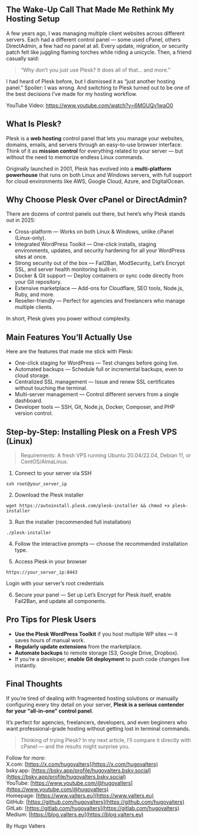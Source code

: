 ## The Wake-Up Call That Made Me Rethink My Hosting Setup
A few years ago, I was managing multiple client websites across different servers. Each had a different control panel — some used cPanel, others DirectAdmin, a few had no panel at all. Every update, migration, or security patch felt like juggling flaming torches while riding a unicycle.
Then, a friend casually said:

> “Why don’t you just use Plesk? It does all of that… and more.”

I had heard of Plesk before, but I dismissed it as “just another hosting panel.”
Spoiler: I was wrong. And switching to Plesk turned out to be one of the best decisions I’ve made for my hosting workflow.

YouTube Video: https://www.youtube.com/watch?v=6MGUQv1waO0

## What Is Plesk?
Plesk is a **web hosting** control panel that lets you manage your websites, domains, emails, and servers through an easy-to-use browser interface.
Think of it as **mission control** for everything related to your server — but without the need to memorize endless Linux commands.

Originally launched in 2001, Plesk has evolved into a **multi-platform powerhouse** that runs on both Linux and Windows servers, with full support for cloud environments like AWS, Google Cloud, Azure, and DigitalOcean.

## Why Choose Plesk Over cPanel or DirectAdmin?
There are dozens of control panels out there, but here’s why Plesk stands out in 2025:
* Cross-platform — Works on both Linux & Windows, unlike cPanel (Linux-only).
* Integrated WordPress Toolkit — One-click installs, staging environments, updates, and security hardening for all your WordPress sites at once.
* Strong security out of the box — Fail2Ban, ModSecurity, Let’s Encrypt SSL, and server health monitoring built-in.
* Docker & Git support — Deploy containers or sync code directly from your Git repository.
* Extensive marketplace — Add-ons for Cloudflare, SEO tools, Node.js, Ruby, and more.
* Reseller-friendly — Perfect for agencies and freelancers who manage multiple clients.

In short, Plesk gives you power without complexity.

## Main Features You’ll Actually Use
Here are the features that made me stick with Plesk:
* One-click staging for WordPress — Test changes before going live.
* Automated backups — Schedule full or incremental backups, even to cloud storage.
* Centralized SSL management — Issue and renew SSL certificates without touching the terminal.
* Multi-server management — Control different servers from a single dashboard.
* Developer tools — SSH, Git, Node.js, Docker, Composer, and PHP version control.

## Step-by-Step: Installing Plesk on a Fresh VPS (Linux)

> Requirements: A fresh VPS running Ubuntu 20.04/22.04, Debian 11, or CentOS/AlmaLinux.

1. Connect to your server via SSH
```
ssh root@your_server_ip
```

2. Download the Plesk installer
```
wget https://autoinstall.plesk.com/plesk-installer && chmod +x plesk-installer
```

3. Run the installer (recommended full installation)
```
./plesk-installer
```

4. Follow the interactive prompts — choose the recommended installation type.

5. Access Plesk in your browser
```
https://your_server_ip:8443
```

Login with your server’s root credentials

6. Secure your panel — Set up Let’s Encrypt for Plesk itself, enable Fail2Ban, and update all components.

## Pro Tips for Plesk Users
* **Use the Plesk WordPress Toolkit** if you host multiple WP sites — it saves hours of manual work.
* **Regularly update extensions** from the marketplace.
* **Automate backups** to remote storage (S3, Google Drive, Dropbox).
* If you’re a developer, **enable Git deployment** to push code changes live instantly.

## Final Thoughts
If you’re tired of dealing with fragmented hosting solutions or manually configuring every tiny detail on your server, **Plesk is a serious contender for your “all-in-one” control panel**.

It’s perfect for agencies, freelancers, developers, and even beginners who want professional-grade hosting without getting lost in terminal commands.

> Thinking of trying Plesk? In my next article, I’ll compare it directly with cPanel — and the results might surprise you.

Follow for more: <br>
X.com: [https://x.com/hugovalters](https://x.com/hugovalters)<br>
bsky.app: [https://bsky.app/profile/hugovalters.bsky.social](https://bsky.app/profile/hugovalters.bsky.social)<br>
YouTube: [https://www.youtube.com/@hugovalters](https://www.youtube.com/@hugovalters)<br>
Homepage: [https://www.valters.eu](https://www.valters.eu)<br>
GitHub: [https://github.com/hugovalters](https://github.com/hugovalters)<br>
GitLab: [https://gitlab.com/hugovalters](https://gitlab.com/hugovalters)<br>
Medium: [https://blog.valters.eu](https://blog.valters.eu)<br>

By Hugo Valters


